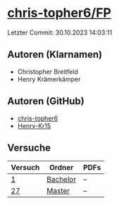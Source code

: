 # [chris-topher6/FP](https://github.com/chris-topher6/FP)

Letzter Commit: 30.10.2023 14:03:11

## Autoren (Klarnamen)
- Christopher Breitfeld
- Henry Krämerkämper

## Autoren (GitHub)
- [chris-topher6](https://github.com/chris-topher6)
- [Henry-Kr15](https://github.com/Henry-Kr15)

## Versuche

|       Versuch        |                               Ordner                               |PDFs|
|----------------------|--------------------------------------------------------------------|----|
|[1](../../versuch/1)  |[Bachelor](https://github.com/chris-topher6/FP/tree/master/Bachelor)|–   |
|[27](../../versuch/27)|[Master](https://github.com/chris-topher6/FP/tree/master/Master)    |–   |
